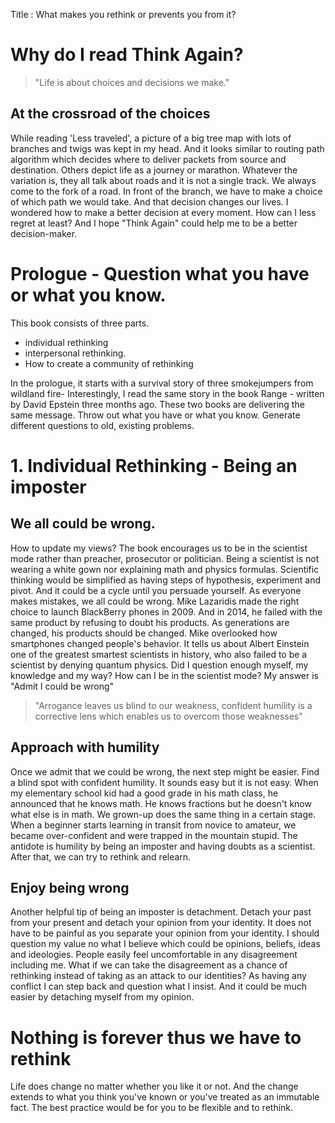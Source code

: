 Title : What makes you rethink or prevents you from it? 

#  Why do I read Think Again? 

> "Life is about choices and decisions we make."  

## At the crossroad of the choices
 While reading 'Less traveled', a picture of a big tree map with lots of branches and twigs was kept in my head. And it looks similar to routing path algorithm which decides where to deliver packets from source and destination. Others depict life as a journey or marathon. Whatever the variation is, they all talk about roads and it is not a single track. We always come to the fork of a road. In front of the branch, we have to make a choice of which path we would take. And that decision changes our lives. I wondered how to make a better decision at every moment.  How can I less regret at least? And I hope "Think Again" could help me to be a better decision-maker. 

# Prologue  - Question what you have or what you know.
This book consists of three parts. 
* individual rethinking 
* interpersonal rethinking.
* How to create a community of rethinking

 In the prologue, it starts with a survival story of three smokejumpers from wildland fire- Interestingly, I read the same story in the book Range - written by David Epstein three months ago.  These two books are delivering the same message. Throw out what you have or what you know. Generate different questions to old, existing problems.   

# 1. Individual Rethinking - Being an imposter

##  We all could be wrong. 
 
 How to update my views? The book encourages us to be in the scientist mode rather than preacher, prosecutor or politician. Being a scientist is not wearing a white gown nor explaining math and physics formulas. Scientific thinking would be simplified as having steps of hypothesis, experiment and pivot. And it could be a cycle until you persuade yourself.  As everyone makes mistakes, we all could be wrong.  Mike Lazaridis made the right choice to launch BlackBerry phones in 2009. And in 2014, he failed with the same product by refusing to doubt his products. As generations are changed, his products should be changed.  Mike overlooked how smartphones changed people's behavior. It tells us about Albert Einstein one of the greatest smartest scientists in history, who also failed to be a scientist by denying quantum physics. Did I question enough myself, my knowledge and my way? How can I be in the scientist mode? My answer is "Admit I could be wrong"
  
> "Arrogance leaves us blind to our weakness, confident humility is a corrective lens which enables us to overcom those weaknesses"

## Approach with humility

Once we admit that we could be wrong, the next step might be easier. Find a blind spot with confident humility. It sounds easy but it is not easy.  When my elementary school kid had a good grade in his math class, he announced that he knows math.  He knows fractions but he doesn't know what else is in math. We grown-up does the same thing in a certain stage. When a beginner starts learning in transit from novice to amateur, we became over-confident and were trapped in the mountain stupid. The antidote is humility by being an imposter and having doubts as a scientist. After that, we can try to rethink and relearn. 


## Enjoy being wrong

Another helpful tip of being an imposter is detachment. Detach your past from your present and detach your opinion from your identity. It does not have to be painful as you separate your opinion from your identity. I should question my value no what I believe which could be opinions, beliefs, ideas and ideologies. People easily feel uncomfortable in any disagreement including me. What if we can take the disagreement as a chance of rethinking instead of taking as an attack to our identities? As having any conflict I can step back and question what I insist. And it could be much easier by detaching myself from my opinion. 

# Nothing is forever thus we have to rethink
Life does change no matter whether you like it or not. And the change extends to what you think you've known or you've treated as an immutable fact. The best practice would be for you to be flexible and to rethink. 



